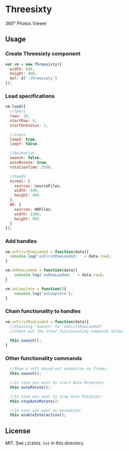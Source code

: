 # Threesixty

360° Photos Viewer

## Usage

### Create Threesixty component

```javascript
var vm = new Threesixty({
  width: 640,
  height: 480,
  $el: $('.threesixty')
});
```

### Load specifications

```javascript
vm.load({
  //Specs
  rows: 10,
  startRow: 4,
  startOnStatus: 1,

  //Loops
  loopX: true,
  loopY: false,

  //Animation
  swoosh: false,
  autoRotate: true,
  rotationTime: 3500,

  //Feeds
  normal: {
    sources: sourceFiles,
    width: 640,
    height: 480
  },
  HD: {
    sources: HDFiles,
    width: 1280,
    height: 960
  }
});
```

### Add handles

```javascript
vm.onFirstRowLoaded = function(data){
  console.log('onFirstRowLoaded: ' + data.row);
}

vm.onRowLoaded = function(data){
	console.log('onRowLoaded: ' + data.row);
}

vm.onComplete = function(){
	console.log('onComplete');
}
```

### Chain functionality to handles
```javascript
vm.onFirstRowLoaded = function(data){
  //Chaining 'Swoosh' to 'onFirstRowLoaded'
  //Check out the other functionality commands below.
  
  this.swoosh();
}
```

### Other functionality commands
```javascript
  //Show a soft eased-out animation on frames.
  this.swoosh();

  //In case you want to start Auto Rotation:
  this.autoRotate();

  //In case you want to stop Auto Rotation:
  this.stopAutoRotate();  

  //In case you want no animation:
  this.enableInteraction();
```

## License

MIT. See `LICENSE.txt` in this directory.